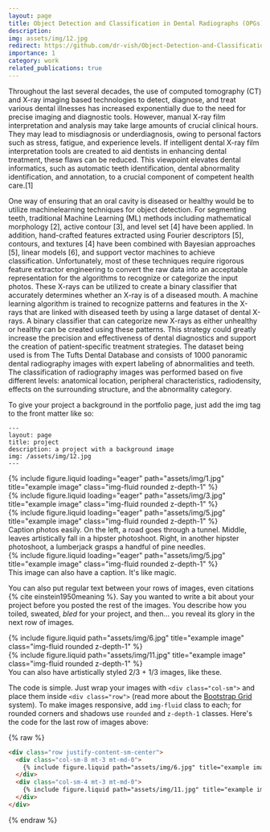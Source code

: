 ```yaml
---
layout: page
title: Object Detection and Classification in Dental Radiographs (OPGs)
description:
img: assets/img/12.jpg
redirect: https://github.com/dr-vish/Object-Detection-and-Classification-in-Dental-Radiographs
importance: 1
category: work
related_publications: true
---
```


Throughout the last several decades, the use of computed tomography (CT) and X-ray imaging based technologies to detect, diagnose, and treat various dental illnesses has increased exponentially due to the need for precise imaging and diagnostic tools. However, manual X-ray film interpretation and analysis may take large amounts of crucial clinical hours. They may lead to misdiagnosis or underdiagnosis, owing to personal factors such as stress, fatigue, and experience levels. If intelligent dental X-ray film interpretation tools are created to aid dentists in enhancing dental treatment, these flaws can be reduced. This viewpoint elevates dental informatics, such as automatic teeth identification, dental abnormality identification, and annotation, to a crucial component of competent health care.[1]

One way of ensuring that an oral cavity is diseased or healthy would be to utilize machinelearning techniques for object detection. For segmenting teeth, traditional Machine Learning (ML) methods including mathematical morphology [2], active contour [3], and level set [4] have been applied. In addition, hand-crafted features extracted using Fourier descriptors [5], contours, and textures [4] have been combined with Bayesian approaches [5], linear models [6], and support vector machines to achieve classification. Unfortunately, most of these techniques require rigorous feature extractor engineering to convert the raw data into an acceptable representation for the algorithms to recognize or categorize the input photos.
These X-rays can be utilized to create a binary classifier that accurately determines whether an X-ray is of a diseased mouth. A machine learning algorithm is trained to recognize patterns and features in the X-rays that are linked with diseased teeth by using a large dataset of dental X-rays. A binary classifier that can categorize new X-rays as either unhealthy or healthy can be created using these patterns. This strategy could greatly increase the precision and effectiveness of dental diagnostics and support the creation of patient-specific treatment strategies.
The dataset being used is from The Tufts Dental Database and consists of 1000 panoramic dental radiography images with expert labeling of abnormalities and teeth. The classification of radiography images was performed based on five different levels: anatomical location, peripheral characteristics, radiodensity, effects on the surrounding structure, and the abnormality category.

To give your project a background in the portfolio page, just add the img tag to the front matter like so:

    ---
    layout: page
    title: project
    description: a project with a background image
    img: /assets/img/12.jpg
    ---

<div class="row">
    <div class="col-sm mt-3 mt-md-0">
        {% include figure.liquid loading="eager" path="assets/img/1.jpg" title="example image" class="img-fluid rounded z-depth-1" %}
    </div>
    <div class="col-sm mt-3 mt-md-0">
        {% include figure.liquid loading="eager" path="assets/img/3.jpg" title="example image" class="img-fluid rounded z-depth-1" %}
    </div>
    <div class="col-sm mt-3 mt-md-0">
        {% include figure.liquid loading="eager" path="assets/img/5.jpg" title="example image" class="img-fluid rounded z-depth-1" %}
    </div>
</div>
<div class="caption">
    Caption photos easily. On the left, a road goes through a tunnel. Middle, leaves artistically fall in a hipster photoshoot. Right, in another hipster photoshoot, a lumberjack grasps a handful of pine needles.
</div>
<div class="row">
    <div class="col-sm mt-3 mt-md-0">
        {% include figure.liquid loading="eager" path="assets/img/5.jpg" title="example image" class="img-fluid rounded z-depth-1" %}
    </div>
</div>
<div class="caption">
    This image can also have a caption. It's like magic.
</div>

You can also put regular text between your rows of images, even citations {% cite einstein1950meaning %}.
Say you wanted to write a bit about your project before you posted the rest of the images.
You describe how you toiled, sweated, _bled_ for your project, and then... you reveal its glory in the next row of images.

<div class="row justify-content-sm-center">
    <div class="col-sm-8 mt-3 mt-md-0">
        {% include figure.liquid path="assets/img/6.jpg" title="example image" class="img-fluid rounded z-depth-1" %}
    </div>
    <div class="col-sm-4 mt-3 mt-md-0">
        {% include figure.liquid path="assets/img/11.jpg" title="example image" class="img-fluid rounded z-depth-1" %}
    </div>
</div>
<div class="caption">
    You can also have artistically styled 2/3 + 1/3 images, like these.
</div>

The code is simple.
Just wrap your images with `<div class="col-sm">` and place them inside `<div class="row">` (read more about the <a href="https://getbootstrap.com/docs/4.4/layout/grid/">Bootstrap Grid</a> system).
To make images responsive, add `img-fluid` class to each; for rounded corners and shadows use `rounded` and `z-depth-1` classes.
Here's the code for the last row of images above:

{% raw %}

```html
<div class="row justify-content-sm-center">
  <div class="col-sm-8 mt-3 mt-md-0">
    {% include figure.liquid path="assets/img/6.jpg" title="example image" class="img-fluid rounded z-depth-1" %}
  </div>
  <div class="col-sm-4 mt-3 mt-md-0">
    {% include figure.liquid path="assets/img/11.jpg" title="example image" class="img-fluid rounded z-depth-1" %}
  </div>
</div>
```

{% endraw %}